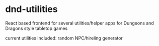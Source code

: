 # dnd-utilities
React based frontend for several utilities/helper apps for Dungeons and Dragons style tabletop games

current utilities included:
random NPC/hireling generator
